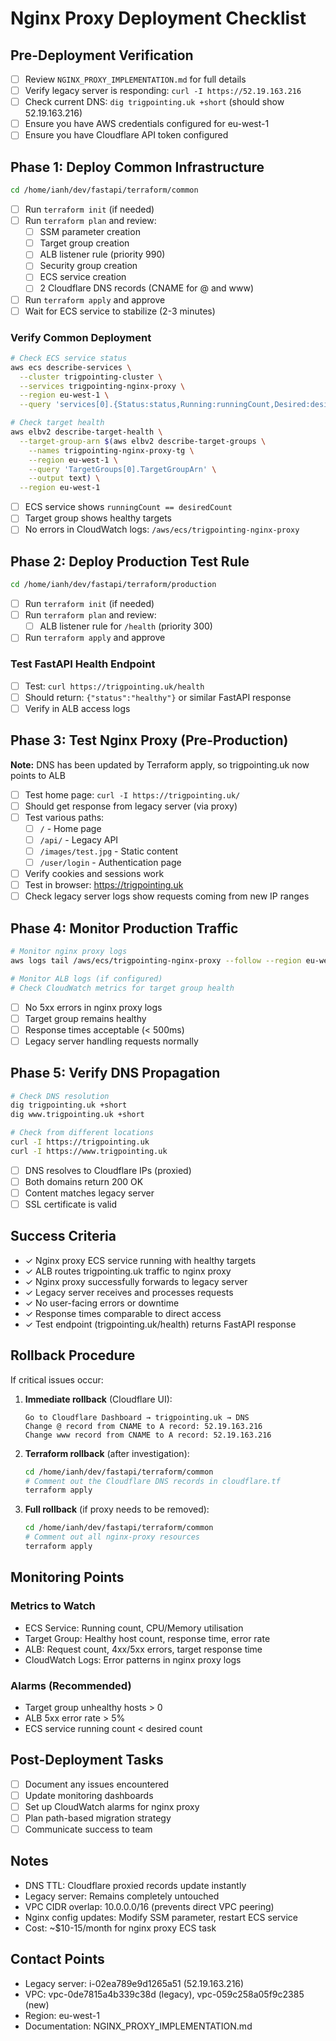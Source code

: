 # Nginx Proxy Deployment Checklist

## Pre-Deployment Verification

- [ ] Review `NGINX_PROXY_IMPLEMENTATION.md` for full details
- [ ] Verify legacy server is responding: `curl -I https://52.19.163.216`
- [ ] Check current DNS: `dig trigpointing.uk +short` (should show 52.19.163.216)
- [ ] Ensure you have AWS credentials configured for eu-west-1
- [ ] Ensure you have Cloudflare API token configured

## Phase 1: Deploy Common Infrastructure

```bash
cd /home/ianh/dev/fastapi/terraform/common
```

- [ ] Run `terraform init` (if needed)
- [ ] Run `terraform plan` and review:
  - [ ] SSM parameter creation
  - [ ] Target group creation
  - [ ] ALB listener rule (priority 990)
  - [ ] Security group creation
  - [ ] ECS service creation
  - [ ] 2 Cloudflare DNS records (CNAME for @ and www)
- [ ] Run `terraform apply` and approve
- [ ] Wait for ECS service to stabilize (2-3 minutes)

### Verify Common Deployment

```bash
# Check ECS service status
aws ecs describe-services \
  --cluster trigpointing-cluster \
  --services trigpointing-nginx-proxy \
  --region eu-west-1 \
  --query 'services[0].{Status:status,Running:runningCount,Desired:desiredCount}'

# Check target health
aws elbv2 describe-target-health \
  --target-group-arn $(aws elbv2 describe-target-groups \
    --names trigpointing-nginx-proxy-tg \
    --region eu-west-1 \
    --query 'TargetGroups[0].TargetGroupArn' \
    --output text) \
  --region eu-west-1
```

- [ ] ECS service shows `runningCount == desiredCount`
- [ ] Target group shows healthy targets
- [ ] No errors in CloudWatch logs: `/aws/ecs/trigpointing-nginx-proxy`

## Phase 2: Deploy Production Test Rule

```bash
cd /home/ianh/dev/fastapi/terraform/production
```

- [ ] Run `terraform init` (if needed)
- [ ] Run `terraform plan` and review:
  - [ ] ALB listener rule for `/health` (priority 300)
- [ ] Run `terraform apply` and approve

### Test FastAPI Health Endpoint

- [ ] Test: `curl https://trigpointing.uk/health`
- [ ] Should return: `{"status":"healthy"}` or similar FastAPI response
- [ ] Verify in ALB access logs

## Phase 3: Test Nginx Proxy (Pre-Production)

**Note:** DNS has been updated by Terraform apply, so trigpointing.uk now points to ALB

- [ ] Test home page: `curl -I https://trigpointing.uk/`
- [ ] Should get response from legacy server (via proxy)
- [ ] Test various paths:
  - [ ] `/` - Home page
  - [ ] `/api/` - Legacy API
  - [ ] `/images/test.jpg` - Static content
  - [ ] `/user/login` - Authentication page
- [ ] Verify cookies and sessions work
- [ ] Test in browser: https://trigpointing.uk
- [ ] Check legacy server logs show requests coming from new IP ranges

## Phase 4: Monitor Production Traffic

```bash
# Monitor nginx proxy logs
aws logs tail /aws/ecs/trigpointing-nginx-proxy --follow --region eu-west-1

# Monitor ALB logs (if configured)
# Check CloudWatch metrics for target group health
```

- [ ] No 5xx errors in nginx proxy logs
- [ ] Target group remains healthy
- [ ] Response times acceptable (< 500ms)
- [ ] Legacy server handling requests normally

## Phase 5: Verify DNS Propagation

```bash
# Check DNS resolution
dig trigpointing.uk +short
dig www.trigpointing.uk +short

# Check from different locations
curl -I https://trigpointing.uk
curl -I https://www.trigpointing.uk
```

- [ ] DNS resolves to Cloudflare IPs (proxied)
- [ ] Both domains return 200 OK
- [ ] Content matches legacy server
- [ ] SSL certificate is valid

## Success Criteria

- ✓ Nginx proxy ECS service running with healthy targets
- ✓ ALB routes trigpointing.uk traffic to nginx proxy
- ✓ Nginx proxy successfully forwards to legacy server
- ✓ Legacy server receives and processes requests
- ✓ No user-facing errors or downtime
- ✓ Response times comparable to direct access
- ✓ Test endpoint (trigpointing.uk/health) returns FastAPI response

## Rollback Procedure

If critical issues occur:

1. **Immediate rollback** (Cloudflare UI):
   ```
   Go to Cloudflare Dashboard → trigpointing.uk → DNS
   Change @ record from CNAME to A record: 52.19.163.216
   Change www record from CNAME to A record: 52.19.163.216
   ```

2. **Terraform rollback** (after investigation):
   ```bash
   cd /home/ianh/dev/fastapi/terraform/common
   # Comment out the Cloudflare DNS records in cloudflare.tf
   terraform apply
   ```

3. **Full rollback** (if proxy needs to be removed):
   ```bash
   cd /home/ianh/dev/fastapi/terraform/common
   # Comment out all nginx-proxy resources
   terraform apply
   ```

## Monitoring Points

### Metrics to Watch
- ECS Service: Running count, CPU/Memory utilisation
- Target Group: Healthy host count, response time, error rate
- ALB: Request count, 4xx/5xx errors, target response time
- CloudWatch Logs: Error patterns in nginx proxy logs

### Alarms (Recommended)
- Target group unhealthy hosts > 0
- ALB 5xx error rate > 5%
- ECS service running count < desired count

## Post-Deployment Tasks

- [ ] Document any issues encountered
- [ ] Update monitoring dashboards
- [ ] Set up CloudWatch alarms for nginx proxy
- [ ] Plan path-based migration strategy
- [ ] Communicate success to team

## Notes

- DNS TTL: Cloudflare proxied records update instantly
- Legacy server: Remains completely untouched
- VPC CIDR overlap: 10.0.0.0/16 (prevents direct VPC peering)
- Nginx config updates: Modify SSM parameter, restart ECS service
- Cost: ~$10-15/month for nginx proxy ECS task

## Contact Points

- Legacy server: i-02ea789e9d1265a51 (52.19.163.216)
- VPC: vpc-0de7815a4b339c38d (legacy), vpc-059c258a05f9c2385 (new)
- Region: eu-west-1
- Documentation: NGINX_PROXY_IMPLEMENTATION.md

